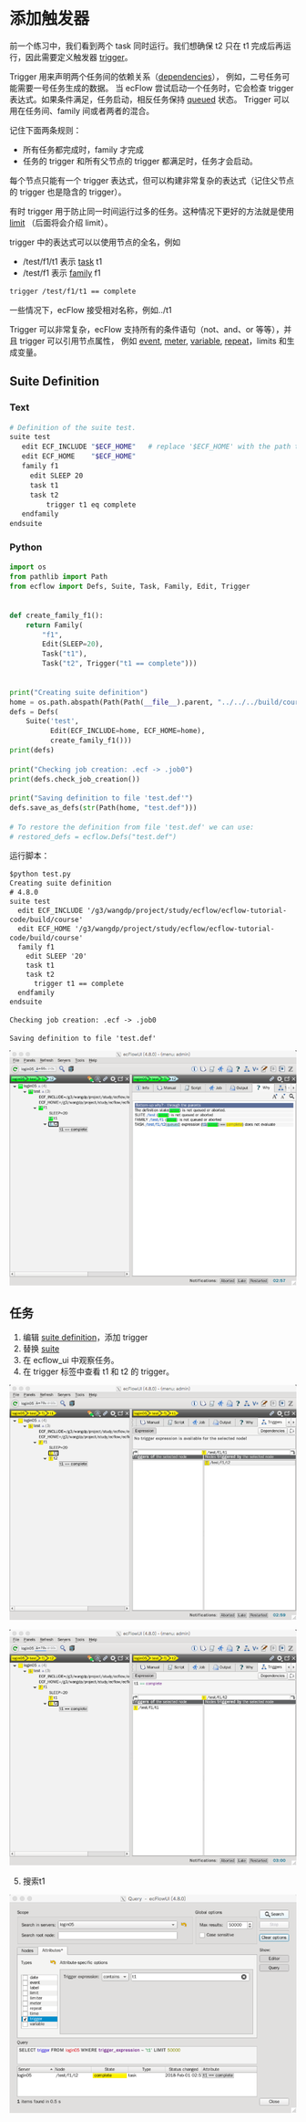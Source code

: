 # 添加触发器

前一个练习中，我们看到两个 task 同时运行。我们想确保 t2 只在 t1 完成后再运行，因此需要定义触发器 [trigger](https://software.ecmwf.int/wiki/display/ECFLOW/Glossary#term-trigger)。

Trigger 用来声明两个任务间的依赖关系（[dependencies](https://software.ecmwf.int/wiki/display/ECFLOW/Glossary#term-dependencies)），
例如，二号任务可能需要一号任务生成的数据。
当 ecFlow 尝试启动一个任务时，它会检查 trigger 表达式。如果条件满足，任务启动，相反任务保持 [queued](https://software.ecmwf.int/wiki/display/ECFLOW/Glossary#term-queued) 状态。
Trigger 可以用在任务间、family 间或者两者的混合。

记住下面两条规则：

* 所有任务都完成时，family 才完成
* 任务的 trigger 和所有父节点的 trigger 都满足时，任务才会启动。

每个节点只能有一个 trigger 表达式，但可以构建非常复杂的表达式（记住父节点的 trigger 也是隐含的 trigger）。

有时 trigger 用于防止同一时间运行过多的任务。这种情况下更好的方法就是使用 [limit](https://software.ecmwf.int/wiki/display/ECFLOW/Glossary#term-limit) （后面将会介绍 limit）。

trigger 中的表达式可以以使用节点的全名，例如

* /test/f1/t1 表示 [task](https://software.ecmwf.int/wiki/display/ECFLOW/Glossary#term-task) t1
* /test/f1 表示 [family](https://software.ecmwf.int/wiki/display/ECFLOW/Glossary#term-family) f1

```bash
trigger /test/f1/t1 == complete
```

一些情况下，ecFlow 接受相对名称，例如../t1

Trigger 可以非常复杂，ecFlow 支持所有的条件语句（not、and、or 等等），并且 trigger 可以引用节点属性，
例如 [event](https://software.ecmwf.int/wiki/display/ECFLOW/Glossary#term-event), 
[meter](https://software.ecmwf.int/wiki/display/ECFLOW/Glossary#term-meter), 
[variable](https://software.ecmwf.int/wiki/display/ECFLOW/Glossary#term-variable), 
[repeat](https://software.ecmwf.int/wiki/display/ECFLOW/Glossary#term-repeat)，limits 和生成变量。

## Suite Definition

### Text

```bash
# Definition of the suite test.
suite test
   edit ECF_INCLUDE "$ECF_HOME"   # replace '$ECF_HOME' with the path to your ECF_HOME directory
   edit ECF_HOME    "$ECF_HOME"
   family f1
     edit SLEEP 20
     task t1
     task t2
         trigger t1 eq complete
   endfamily
endsuite
```

### Python

```python
import os
from pathlib import Path
from ecflow import Defs, Suite, Task, Family, Edit, Trigger


def create_family_f1():
    return Family(
        "f1",
        Edit(SLEEP=20),
        Task("t1"),
        Task("t2", Trigger("t1 == complete")))


print("Creating suite definition")
home = os.path.abspath(Path(Path(__file__).parent, "../../../build/course"))
defs = Defs(
    Suite('test',
          Edit(ECF_INCLUDE=home, ECF_HOME=home),
          create_family_f1()))
print(defs)

print("Checking job creation: .ecf -> .job0")
print(defs.check_job_creation())

print("Saving definition to file 'test.def'")
defs.save_as_defs(str(Path(home, "test.def")))

# To restore the definition from file 'test.def' we can use:
# restored_defs = ecflow.Defs("test.def")
```

运行脚本：

```
$python test.py
Creating suite definition
# 4.8.0
suite test
  edit ECF_INCLUDE '/g3/wangdp/project/study/ecflow/ecflow-tutorial-code/build/course'
  edit ECF_HOME '/g3/wangdp/project/study/ecflow/ecflow-tutorial-code/build/course'
  family f1
    edit SLEEP '20'
    task t1
    task t2
      trigger t1 == complete
  endfamily
endsuite

Checking job creation: .ecf -> .job0

Saving definition to file 'test.def'
```

![](./asset/add_trigger.png)

## 任务

1. 编辑 [suite definition](https://software.ecmwf.int/wiki/display/ECFLOW/Glossary#term-suite-definition)，添加 trigger
2. 替换 [suite](https://software.ecmwf.int/wiki/display/ECFLOW/Glossary#term-suite)
3. 在 ecflow_ui 中观察任务。
4. 在 trigger 标签中查看 t1 和 t2 的 trigger。

![](./asset/add_trigger_t1.png)

![](./asset/add_trigger_t2.png)

5. 搜索t1

![](./asset/add_trigger_search_t1.png)

